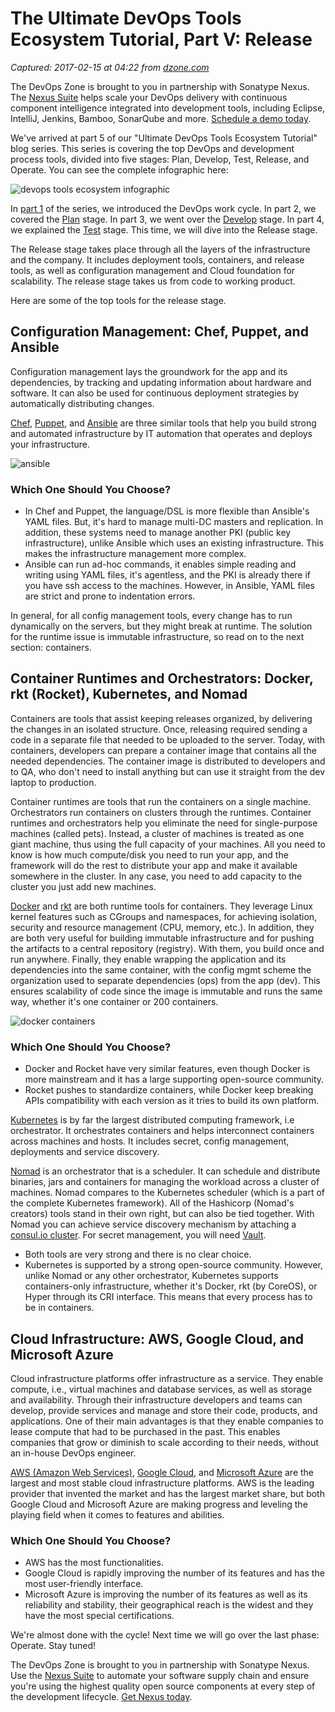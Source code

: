 # The Ultimate DevOps Tools Ecosystem Tutorial, Part V: Release

_Captured: 2017-02-15 at 04:22 from [dzone.com](https://dzone.com/articles/the-ultimate-devops-tools-ecosystem-tutorial-part-4?edition=268944&utm_source=Daily%20Digest&utm_medium=email&utm_campaign=dd%202017-02-14)_

The DevOps Zone is brought to you in partnership with Sonatype Nexus. The [Nexus Suite](https://dzone.com/go?i=146021&u=https%3A%2F%2Fwww.sonatype.com%2Fnexus-lifecycle%3Futm_source%3DDZONE%2520-%2520Nexus%2520Lifecycle%2520-%2520September%25202016%26utm_medium%3DDZONE%2520-%2520Nexus%2520Lifecycle%2520-%2520September%25202016%26utm_campaign%3DDZONE%2520-%2520Nexus%2520Lifecycle%2520-%2520September%25202016) helps scale your DevOps delivery with continuous component intelligence integrated into development tools, including Eclipse, IntelliJ, Jenkins, Bamboo, SonarQube and more. [Schedule a demo today](https://dzone.com/go?i=146021&u=https%3A%2F%2Fwww.sonatype.com%2Fnexus-lifecycle%3Futm_source%3DDZONE%2520-%2520Nexus%2520Lifecycle%2520-%2520September%25202016%26utm_medium%3DDZONE%2520-%2520Nexus%2520Lifecycle%2520-%2520September%25202016%26utm_campaign%3DDZONE%2520-%2520Nexus%2520Lifecycle%2520-%2520September%25202016).

We've arrived at part 5 of our "Ultimate DevOps Tools Ecosystem Tutorial" blog series. This series is covering the top DevOps and development process tools, divided into five stages: Plan, Develop, Test, Release, and Operate. You can see the complete infographic here:

![devops tools ecosystem infographic](https://cdn2.hubspot.net/hubfs/208250/Blog_Images/DevOps-Infographic-v1.4%20690x690.png)

In [part 1](https://www.blazemeter.com/blog/ultimate-devops-tools-ecosystem-tutorial-part-1?utm_source=BM&utm_medium=BM_blog&utm_campaign=ultimate-devops-tools-ecosystem-tutorial-part5) of the series, we introduced the DevOps work cycle. In part 2, we covered the [Plan](https://www.blazemeter.com/blog/ultimate-devops-tools-ecosystem-tutorial-part-2-planning?utm_source=BM&utm_medium=BM_blog&utm_campaign=ultimate-devops-tools-ecosystem-tutorial-part5) stage. In part 3, we went over the [Develop](https://www.blazemeter.com/blog/ultimate-devops-tools-ecosystem-tutorial-part-3-developing?utm_source=BM&utm_medium=BM_blog&utm_campaign=ultimate-devops-tools-ecosystem-tutorial-part5) stage. In part 4, we explained the [Test](https://www.blazemeter.com/blog/ultimate-devops-tools-ecosystem-tutorial-part-4-testing?utm_source=BM&utm_medium=BM_blog&utm_campaign=ultimate-devops-tools-ecosystem-tutorial-part5) stage. This time, we will dive into the Release stage.

The Release stage takes place through all the layers of the infrastructure and the company. It includes deployment tools, containers, and release tools, as well as configuration management and Cloud foundation for scalability. The release stage takes us from code to working product.

Here are some of the top tools for the release stage.

## Configuration Management: Chef, Puppet, and Ansible

Configuration management lays the groundwork for the app and its dependencies, by tracking and updating information about hardware and software. It can also be used for continuous deployment strategies by automatically distributing changes.

[Chef](https://www.chef.io/), [Puppet](https://puppet.com/), and [Ansible](https://www.ansible.com/) are three similar tools that help you build strong and automated infrastructure by IT automation that operates and deploys your infrastructure.

![ansible](https://cdn2.hubspot.net/hubfs/208250/Blog_Images/ansible.svg)

### **Which One Should You Choose?**

  * In Chef and Puppet, the language/DSL is more flexible than Ansible's YAML files. But, it's hard to manage multi-DC masters and replication. In addition, these systems need to manage another PKI (public key infrastructure), unlike Ansible which uses an existing infrastructure. This makes the infrastructure management more complex.
  * Ansible can run ad-hoc commands, it enables simple reading and writing using YAML files, it's agentless, and the PKI is already there if you have ssh access to the machines. However, in Ansible, YAML files are strict and prone to indentation errors.

In general, for all config management tools, every change has to run dynamically on the servers, but they might break at runtime. The solution for the runtime issue is immutable infrastructure, so read on to the next section: containers.

## Container Runtimes and Orchestrators: Docker, rkt (Rocket), Kubernetes, and Nomad

Containers are tools that assist keeping releases organized, by delivering the changes in an isolated structure. Once, releasing required sending a code in a separate file that needed to be uploaded to the server. Today, with containers, developers can prepare a container image that contains all the needed dependencies. The container image is distributed to developers and to QA, who don't need to install anything but can use it straight from the dev laptop to production.

Container runtimes are tools that run the containers on a single machine. Orchestrators run containers on clusters through the runtimes. Container runtimes and orchestrators help you eliminate the need for single-purpose machines (called pets). Instead, a cluster of machines is treated as one giant machine, thus using the full capacity of your machines. All you need to know is how much compute/disk you need to run your app, and the framework will do the rest to distribute your app and make it available somewhere in the cluster. In any case, you need to add capacity to the cluster you just add new machines.

[Docker](https://www.docker.com/) and [rkt](https://github.com/coreos/rkt) are both runtime tools for containers. They leverage Linux kernel features such as CGroups and namespaces, for achieving isolation, security and resource management (CPU, memory, etc.). In addition, they are both very useful for building immutable infrastructure and for pushing the artifacts to a central repository (registry). With them, you build once and run anywhere. Finally, they enable wrapping the application and its dependencies into the same container, with the config mgmt scheme the organization used to separate dependencies (ops) from the app (dev). This ensures scalability of code since the image is immutable and runs the same way, whether it's one container or 200 containers.

![docker containers](https://cdn2.hubspot.net/hubfs/208250/Blog_Images/docker.svg)

### **Which One Should You Choose?**

  * Docker and Rocket have very similar features, even though Docker is more mainstream and it has a large supporting open-source community.
  * Rocket pushes to standardize containers, while Docker keep breaking APIs compatibility with each version as it tries to build its own platform.

[Kubernetes](https://kubernetes.io/) is by far the largest distributed computing framework, i.e orchestrator. It orchestrates containers and helps interconnect containers across machines and hosts. It includes secret, config management, deployments and service discovery.

[Nomad](https://www.nomadproject.io/) is an orchestrator that is a scheduler. It can schedule and distribute binaries, jars and containers for managing the workload across a cluster of machines. Nomad compares to the Kubernetes scheduler (which is a part of the complete Kubernetes framework). All of the Hashicorp (Nomad's creators) tools stand in their own right, but can also be tied together. With Nomad you can achieve service discovery mechanism by attaching a [consul.io cluster](https://www.consul.io/). For secret management, you will need [Vault](https://www.vaultproject.io/).

  * Both tools are very strong and there is no clear choice.
  * Kubernetes is supported by a strong open-source community. However, unlike Nomad or any other orchestrator, Kubernetes supports containers-only infrastructure, whether it's Docker, rkt (by CoreOS), or Hyper through its CRI interface. This means that every process has to be in containers.

## Cloud Infrastructure: AWS, Google Cloud, and Microsoft Azure

Cloud infrastructure platforms offer infrastructure as a service. They enable compute, i.e., virtual machines and database services, as well as storage and availability. Through their infrastructure developers and teams can develop, provide services and manage and store their code, products, and applications. One of their main advantages is that they enable companies to lease compute that had to be purchased in the past. This enables companies that grow or diminish to scale according to their needs, without an in-house DevOps engineer.

[AWS (Amazon Web Services)](https://aws.amazon.com/), [Google Cloud](https://cloud.google.com/), and [Microsoft Azure](https://azure.microsoft.com/en-us/) are the largest and most stable cloud infrastructure platforms. AWS is the leading provider that invented the market and has the largest market share, but both Google Cloud and Microsoft Azure are making progress and leveling the playing field when it comes to features and abilities.

### **Which One Should You Choose?**

  * AWS has the most functionalities.
  * Google Cloud is rapidly improving the number of its features and has the most user-friendly interface.
  * Microsoft Azure is improving the number of its features as well as its reliability and stability, their geographical reach is the widest and they have the most special certifications.

We're almost done with the cycle! Next time we will go over the last phase: Operate. Stay tuned!

The DevOps Zone is brought to you in partnership with Sonatype Nexus. Use the [Nexus Suite](https://dzone.com/go?i=146022&u=https%3A%2F%2Fwww.sonatype.com%2Fget-nexus-sonatype%3Futm_source%3DDZONE%2520-%2520Get%2520Nexus%2520-%2520September%25202016%26utm_medium%3DDZONE%2520-%2520Get%2520Nexus%2520-%2520September%25202016%26utm_campaign%3DDZONE%2520-%2520Get%2520Nexus%2520-%2520September%25202016) to automate your software supply chain and ensure you're using the highest quality open source components at every step of the development lifecycle. [Get Nexus today](https://dzone.com/go?i=146022&u=https%3A%2F%2Fwww.sonatype.com%2Fget-nexus-sonatype%3Futm_source%3DDZONE%2520-%2520Get%2520Nexus%2520-%2520September%25202016%26utm_medium%3DDZONE%2520-%2520Get%2520Nexus%2520-%2520September%25202016%26utm_campaign%3DDZONE%2520-%2520Get%2520Nexus%2520-%2520September%25202016).
